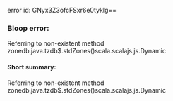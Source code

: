 error id: GNyx3Z3ofcFSxr6e0tyklg==
### Bloop error:

Referring to non-existent method zonedb.java.tzdb$.stdZones()scala.scalajs.js.Dynamic
#### Short summary: 

Referring to non-existent method zonedb.java.tzdb$.stdZones()scala.scalajs.js.Dynamic